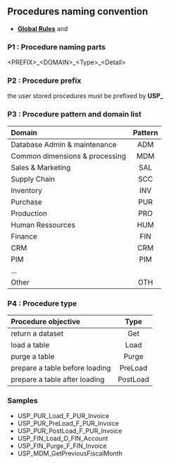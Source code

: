 ## Procedures naming convention

- **[Global Rules](GlobalRules.md)** and

### P1 : Procedure naming parts
\<PREFIX\>\_\<DOMAIN\>\_\<Type\>\_\<Detail\>

### P2 : Procedure prefix
the user stored procedures must be prefixed by **USP\_**

### P3 : Procedure pattern and domain list
|	Domain	|	Pattern	|
|	:---	|	:---:	|
|	Database Admin & maintenance	|	ADM	|
|	Common dimensions & processing	|	MDM	|
|	Sales & Marketing	|	SAL	|
|	Supply Chain	|	SCC	|
|	Inventory	|	INV	|
|	Purchase	|	PUR	|
|	Production	|	PRO	|
|	Human Ressources	|	HUM	|
|	Finance	|	FIN	|
|	CRM	|	CRM	|
|	PIM	|	PIM	|
|	…	|		|
|	Other	|	OTH	|

### P4 : Procedure type

Procedure objective | Type |
:---|:---:|
return a dataset |  Get |
load a table | Load |
purge a table | Purge |
prepare a table before loading |PreLoad|
prepare a table after loading | PostLoad|

### Samples

- USP_PUR_Load_F_PUR_Invoice
- USP_PUR_PreLoad_F_PUR_Invoice
- USP_PUR_PostLoad_F_PUR_Invoice
- USP_FIN_Load_D_FIN_Account
- USP_FIN_Purge_F_FIN_Invoice
- USP_MDM_GetPreviousFiscalMonth

